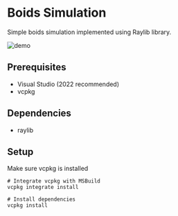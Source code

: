 # Boids Simulation

Simple boids simulation implemented using Raylib library.

![demo](./demo.gif)

## Prerequisites

- Visual Studio (2022 recommended)
- vcpkg

## Dependencies

- raylib

## Setup

Make sure vcpkg is installed
```
# Integrate vcpkg with MSBuild
vcpkg integrate install

# Install dependencies
vcpkg install
```
